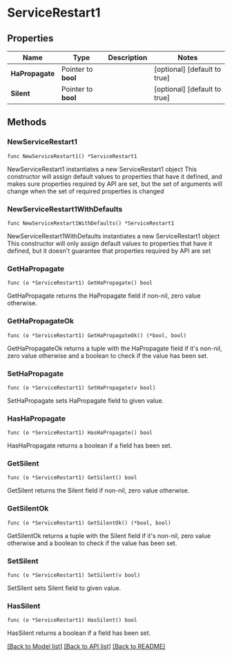 # ServiceRestart1

## Properties

Name | Type | Description | Notes
------------ | ------------- | ------------- | -------------
**HaPropagate** | Pointer to **bool** |  | [optional] [default to true]
**Silent** | Pointer to **bool** |  | [optional] [default to true]

## Methods

### NewServiceRestart1

`func NewServiceRestart1() *ServiceRestart1`

NewServiceRestart1 instantiates a new ServiceRestart1 object
This constructor will assign default values to properties that have it defined,
and makes sure properties required by API are set, but the set of arguments
will change when the set of required properties is changed

### NewServiceRestart1WithDefaults

`func NewServiceRestart1WithDefaults() *ServiceRestart1`

NewServiceRestart1WithDefaults instantiates a new ServiceRestart1 object
This constructor will only assign default values to properties that have it defined,
but it doesn't guarantee that properties required by API are set

### GetHaPropagate

`func (o *ServiceRestart1) GetHaPropagate() bool`

GetHaPropagate returns the HaPropagate field if non-nil, zero value otherwise.

### GetHaPropagateOk

`func (o *ServiceRestart1) GetHaPropagateOk() (*bool, bool)`

GetHaPropagateOk returns a tuple with the HaPropagate field if it's non-nil, zero value otherwise
and a boolean to check if the value has been set.

### SetHaPropagate

`func (o *ServiceRestart1) SetHaPropagate(v bool)`

SetHaPropagate sets HaPropagate field to given value.

### HasHaPropagate

`func (o *ServiceRestart1) HasHaPropagate() bool`

HasHaPropagate returns a boolean if a field has been set.

### GetSilent

`func (o *ServiceRestart1) GetSilent() bool`

GetSilent returns the Silent field if non-nil, zero value otherwise.

### GetSilentOk

`func (o *ServiceRestart1) GetSilentOk() (*bool, bool)`

GetSilentOk returns a tuple with the Silent field if it's non-nil, zero value otherwise
and a boolean to check if the value has been set.

### SetSilent

`func (o *ServiceRestart1) SetSilent(v bool)`

SetSilent sets Silent field to given value.

### HasSilent

`func (o *ServiceRestart1) HasSilent() bool`

HasSilent returns a boolean if a field has been set.


[[Back to Model list]](../README.md#documentation-for-models) [[Back to API list]](../README.md#documentation-for-api-endpoints) [[Back to README]](../README.md)


